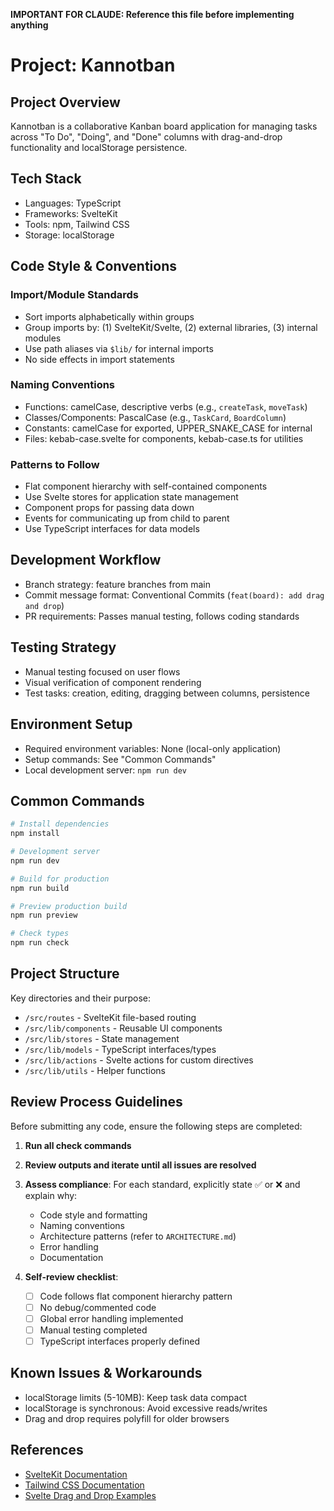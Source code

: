 **IMPORTANT FOR CLAUDE: Reference this file before implementing anything**

# Project: Kannotban

## Project Overview

Kannotban is a collaborative Kanban board application for managing tasks across "To Do", "Doing", and "Done" columns with drag-and-drop functionality and localStorage persistence.

## Tech Stack

- Languages: TypeScript
- Frameworks: SvelteKit
- Tools: npm, Tailwind CSS
- Storage: localStorage

## Code Style & Conventions

### Import/Module Standards

- Sort imports alphabetically within groups
- Group imports by: (1) SvelteKit/Svelte, (2) external libraries, (3) internal modules
- Use path aliases via `$lib/` for internal imports
- No side effects in import statements

### Naming Conventions

- Functions: camelCase, descriptive verbs (e.g., `createTask`, `moveTask`)
- Classes/Components: PascalCase (e.g., `TaskCard`, `BoardColumn`)
- Constants: camelCase for exported, UPPER_SNAKE_CASE for internal
- Files: kebab-case.svelte for components, kebab-case.ts for utilities

### Patterns to Follow

- Flat component hierarchy with self-contained components
- Use Svelte stores for application state management
- Component props for passing data down
- Events for communicating up from child to parent
- Use TypeScript interfaces for data models

## Development Workflow

- Branch strategy: feature branches from main
- Commit message format: Conventional Commits (`feat(board): add drag and drop`)
- PR requirements: Passes manual testing, follows coding standards

## Testing Strategy

- Manual testing focused on user flows
- Visual verification of component rendering
- Test tasks: creation, editing, dragging between columns, persistence

## Environment Setup

- Required environment variables: None (local-only application)
- Setup commands: See "Common Commands"
- Local development server: `npm run dev`

## Common Commands

```bash
# Install dependencies
npm install

# Development server
npm run dev

# Build for production
npm run build

# Preview production build
npm run preview

# Check types
npm run check
```

## Project Structure

Key directories and their purpose:

- `/src/routes` - SvelteKit file-based routing
- `/src/lib/components` - Reusable UI components
- `/src/lib/stores` - State management
- `/src/lib/models` - TypeScript interfaces/types
- `/src/lib/actions` - Svelte actions for custom directives
- `/src/lib/utils` - Helper functions

## Review Process Guidelines

Before submitting any code, ensure the following steps are completed:

1. **Run all check commands**

2. **Review outputs and iterate until all issues are resolved**

3. **Assess compliance**:
   For each standard, explicitly state ✅ or ❌ and explain why:

   - Code style and formatting
   - Naming conventions
   - Architecture patterns (refer to `ARCHITECTURE.md`)
   - Error handling
   - Documentation

4. **Self-review checklist**:
   - [ ] Code follows flat component hierarchy pattern
   - [ ] No debug/commented code
   - [ ] Global error handling implemented
   - [ ] Manual testing completed
   - [ ] TypeScript interfaces properly defined

## Known Issues & Workarounds

- localStorage limits (5-10MB): Keep task data compact
- localStorage is synchronous: Avoid excessive reads/writes
- Drag and drop requires polyfill for older browsers

## References

- [SvelteKit Documentation](https://kit.svelte.dev/docs)
- [Tailwind CSS Documentation](https://tailwindcss.com/docs)
- [Svelte Drag and Drop Examples](https://svelte.dev/repl/e0e437cbb1dc4eb9b97bcabc3d093761)